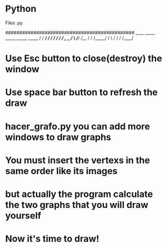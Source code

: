 # Python
Files .py

##############################################
     ____    _____   _____   _____  _____
    /       / ___/  /    /  /      /    /
   /  _ _  /   \   /____/  /___   /    /
  /_____/ /     \ /    /  /      /____/   


# Use Esc button to close(destroy) the window
# Use space bar button to refresh the draw
# hacer_grafo.py you can add more windows to draw graphs
# You must insert the vertexs in the same order like its images
# but actually the program calculate the two graphs that you will draw yourself
# Now it's time to draw!
